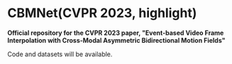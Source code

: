 # CBMNet(CVPR 2023, highlight)
**Official repository for the CVPR 2023 paper, "Event-based Video Frame Interpolation with Cross-Modal Asymmetric Bidirectional Motion Fields"**

Code and datasets will be available.
